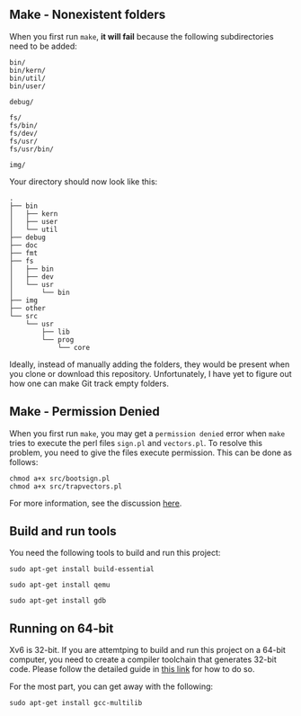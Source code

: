 ## Make - Nonexistent folders

When you first run `make`, **it will fail** because the following subdirectories need to be added:

```
bin/
bin/kern/
bin/util/
bin/user/

debug/

fs/
fs/bin/
fs/dev/
fs/usr/
fs/usr/bin/

img/
```

Your directory should now look like this:

```
.
├── bin
│   ├── kern
│   ├── user
│   └── util
├── debug
├── doc
├── fmt
├── fs
│   ├── bin
│   ├── dev
│   └── usr
│       └── bin
├── img
├── other
└── src
    └── usr
        ├── lib
        └── prog
            └── core
```

Ideally, instead of manually adding the folders, they would be present when you clone or download this repository. Unfortunately, I have yet to figure out how one can make Git track empty folders.


## Make - Permission Denied

When you first run `make`, you may get a `permission denied` error when `make` tries to execute the perl files `sign.pl` and `vectors.pl`. To resolve this problem, you need to give the files execute permission. This can be done as follows:

```
chmod a+x src/bootsign.pl
chmod a+x src/trapvectors.pl
```

For more information, see the discussion [here][0].


## Build and run tools

You need the following tools to build and run this project:

```
sudo apt-get install build-essential

sudo apt-get install qemu

sudo apt-get install gdb
```


## Running on 64-bit

Xv6 is 32-bit. If you are attemtping to build and run this project on a 64-bit computer, you need to create a compiler toolchain that generates 32-bit code. Please follow the detailed guide in [this link][1] for how to do so.

For the most part, you can get away with the following:

```
sudo apt-get install gcc-multilib
```





[0]: https://www.cs.bgu.ac.il/~osce151/Assignment_1?action=show-thread&id=03742be4bbf284c7dd39833c6107ab87
[1]: https://pdos.csail.mit.edu/6.828/2018/tools.html
